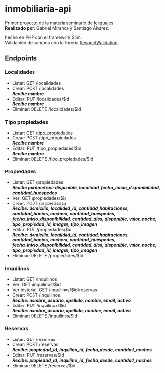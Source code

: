 # inmobiliaria-api

Primer proyecto de la materia seminario de lenguajes\
**Realizado por:** Gabriel Miranda y Santiago Álvarez.

hecho en PHP con el framework Slim.\
Validación de campos con la librería [Respect\Validation](https://respect-validation.readthedocs.io/en/2.3/).

## Endpoints

### Localidades
  - Listar: GET /localidades
  - Crear: POST /localidades\
    ***Recibe nombre***     
  - Editar: PUT /localidades/$id\
    ***Recibe nombre***
  - Eliminar: DELETE /localidades/$id
### Tipo propiedades
  - Listar: GET /tipo_propiedades
  - Crear: POST /tipo_propiedades\
    ***Recibe nombre***
  - Editar: PUT /tipo_propiedades/$id\
    ***Recibe nombre***
  - Eliminar: DELETE /tipo_propiedades/$id 
### Propiedades
  - Listar: GET /propiedades\
    ***Recibe parámetros: disponible, localidad, fecha_inicio_disponibilidad, cantidad_huespedes***
  - Ver: GET /propiedades/$id
  - Crear: POST /propiedades\
    ***Recibe: domicilio, localidad_id, cantidad_habitaciones, cantidad_banios, cochera, cantidad_huespedes, fecha_inicio_disponibilidad, cantidad_dias, disponible,         valor_noche, tipo_propiedad_id, imagen, tipo_imagen***
  - Editar: PUT /propiedades/$id\
    ***Recibe: domicilio, localidad_id, cantidad_habitaciones, cantidad_banios, cochera, cantidad_huespedes, fecha_inicio_disponibilidad, cantidad_dias, disponible,         valor_noche, tipo_propiedad_id, imagen, tipo_imagen***
  - Eliminar: DELETE /propiedades/$id
### Inquilinos
  - Listar: GET /inquilinos
  - Ver: GET /inquilinos/$id
  - Ver historial: GET /inquilinos/$id/reservas
  - Crear: POST /inquilinos\
    ***Recibe: nombre_usuario, apellido, nombre, email, activo***
  - Editar: PUT /inquilinos/$id\
    ***Recibe: nombre_usuario, apellido, nombre, email, activo***
  - Eliminar: DELETE /inquilinos/$id
### Reservas
  - Listar: GET /reservas
  - Crear: POST /reservas\
    ***Recibe: propiedad_id, inquilino_id, fecha_desde, cantidad_noches***
  - Editar: PUT /reservas/$id\
    ***Recibe: propiedad_id, inquilino_id, fecha_desde, cantidad_noches***
  - Eliminar: DELETE /reservas/$id
